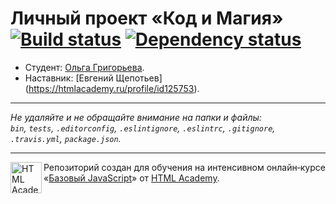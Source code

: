 # Личный проект «Код и Магия» [![Build status][travis-image]][travis-url] [![Dependency status][dependency-image]][dependency-url]

* Студент: [Ольга Григорьева](https://up.htmlacademy.ru/javascript/6/user/25493).
* Наставник: [Евгений Щепотьев] (https://htmlacademy.ru/profile/id125753).

---

_Не удаляйте и не обращайте внимание на папки и файлы:_<br>
_`bin`, `tests`, `.editorconfig`, `.eslintignore`, `.eslintrc`, `.gitignore`, `.travis.yml`, `package.json`._

---

<a href="https://htmlacademy.ru/intensive/javascript"><img align="left" width="50" height="50" title="HTML Academy" src="https://up.htmlacademy.ru/static/img/intensive/javascript/logo-for-github.svg"></a>

Репозиторий создан для обучения на интенсивном онлайн‑курсе «[Базовый JavaScript](https://htmlacademy.ru/intensive/javascript)» от [HTML Academy](https://htmlacademy.ru).

[travis-image]: https://travis-ci.org/htmlacademy-javascript/25493-code-and-magick.svg?branch=master
[travis-url]: https://travis-ci.org/htmlacademy-javascript/25493-code-and-magick
[dependency-image]: https://david-dm.org/htmlacademy-javascript/25493-code-and-magick.svg?style=flat-square
[dependency-url]: https://david-dm.org/htmlacademy-javascript/25493-code-and-magick
